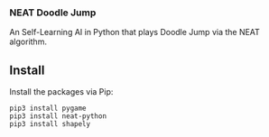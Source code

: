 ### NEAT Doodle Jump
An Self-Learning AI in Python that plays Doodle Jump via the NEAT algorithm.

## Install
Install the packages via Pip:

```
pip3 install pygame
pip3 install neat-python
pip3 install shapely
```
